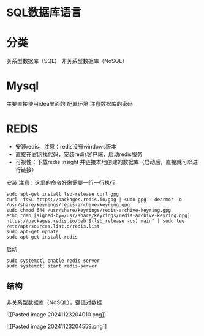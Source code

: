 # SQL数据库语言


# 分类
关系型数据库（SQL）
非关系型数据库（NoSQL）

# Mysql
主要直接使用idea里面的
配置环境
注意数据库的密码


# REDIS
- 安装redis，注意：redis没有windows版本
- 直接在官网找代码，安装redis客户端，启动redis服务
- 可视性：下载redis insight 并链接本地创建的数据库（启动后，直接就可以进行链接）

安装:注意：这里的命令好像需要一行一行执行
```linux
sudo apt-get install lsb-release curl gpg
curl -fsSL https://packages.redis.io/gpg | sudo gpg --dearmor -o /usr/share/keyrings/redis-archive-keyring.gpg
sudo chmod 644 /usr/share/keyrings/redis-archive-keyring.gpg
echo "deb [signed-by=/usr/share/keyrings/redis-archive-keyring.gpg] https://packages.redis.io/deb $(lsb_release -cs) main" | sudo tee /etc/apt/sources.list.d/redis.list
sudo apt-get update
sudo apt-get install redis
```
启动
```linux
sudo systemctl enable redis-server
sudo systemctl start redis-server
```


## 结构

非关系型数据库（NoSQL），键值对数据

![[Pasted image 20241123204010.png]]



![[Pasted image 20241123204559.png]]